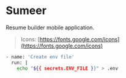 # Sumeer

Resume builder mobile application.

> Icons: [https://fonts.google.com/icons](https://fonts.google.com/icons)

```bash
- name: 'Create env file'
  run: |
    echo "${{ secrets.ENV_FILE }}" > .env
```
